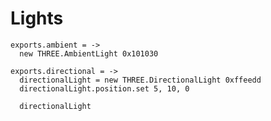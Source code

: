 Lights
======

    exports.ambient = ->
      new THREE.AmbientLight 0x101030

    exports.directional = ->
      directionalLight = new THREE.DirectionalLight 0xffeedd
      directionalLight.position.set 5, 10, 0

      directionalLight
